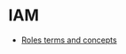 # IAM

- [Roles terms and concepts](https://docs.aws.amazon.com/IAM/latest/UserGuide/id_roles_terms-and-concepts.html)
